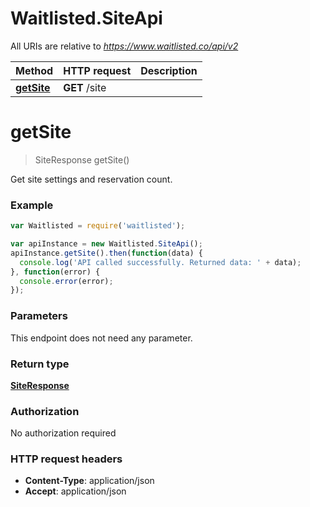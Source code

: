 # Waitlisted.SiteApi

All URIs are relative to *https://www.waitlisted.co/api/v2*

Method | HTTP request | Description
------------- | ------------- | -------------
[**getSite**](SiteApi.md#getSite) | **GET** /site | 


<a name="getSite"></a>
# **getSite**
> SiteResponse getSite()



Get site settings and reservation count.

### Example
```javascript
var Waitlisted = require('waitlisted');

var apiInstance = new Waitlisted.SiteApi();
apiInstance.getSite().then(function(data) {
  console.log('API called successfully. Returned data: ' + data);
}, function(error) {
  console.error(error);
});

```

### Parameters
This endpoint does not need any parameter.

### Return type

[**SiteResponse**](SiteResponse.md)

### Authorization

No authorization required

### HTTP request headers

 - **Content-Type**: application/json
 - **Accept**: application/json

